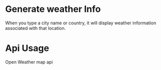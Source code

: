 # Generate weather Info

When you type a city name or country, it will display weather information associated with that location.

# Api Usage
Open Weather map api
